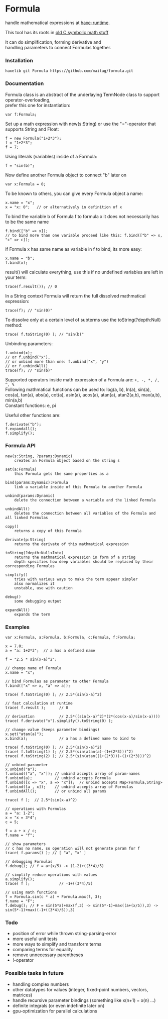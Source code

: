 # Formula
handle mathematical expressions at [haxe-runtime](https://haxe.org).  

This tool has its roots in [old C symbolic math stuff](https://github.com/maitag/lyapunov-c)  

It can do simplification, forming derivative and  
handling parameters to connect Formulas together.  

### Installation
```
haxelib git Formula https://github.com/maitag/formula.git
```

### Documentation
Formula class is an abstract of the underlaying TermNode class to support operator-overloading,  
prefer this one for instantiation:
```
var f:Formula;
```

Set up a math expression with new(s:String) or use the "="-operator that supports String and Float:
```
f = new Formula("1+2*3");
f = "1+2*3";
f = 7;
```

Using literals (variables) inside of a Formula:
```
f = "sin(b)";
```

Now define another Formula object to connect "b" later on
```
var x:Formula = 0;
```

To be known to others, you can give every Formula object a name:
```
x.name = "x";
x = "x: 0";   // or alternatively in definition of x
```

To bind the variable b of Formula f to formula x it does not necessarily has to be the same name
```
f.bind(["b" => x]); 
// to bind more than one variable proceed like this: f.bind(["b" => x, "c" => c]);
```

If Formula x has same name as variable in f to bind, its more easy:
```
x.name = "b";
f.bind(x);
```


result() will calculate everything, use this if no undefined variables are left in your term:
```
trace(f.result()); // 0
```

In a String context Formula will return the full dissolved mathmatical expression:
```
trace(f); // "sin(0)"
```
To dissolve only at a certain level of subterms use the toString(?depth:Null<Int>) method:
```
trace( f.toString(0) ); // "sin(b)"
```


Unbinding parameters:
```
f.unbind(x);
// or f.unbind("x"),
// or unbind more than one: f.unbind["x", "y")
// or f.unbindAll()
trace(f); // "sin(b)"
```

Supported operators inside math expression of a Formula are: `+, -, *, /, ^, %`  
Following mathmatical functions  can be used to: log(a, b), ln(a), sin(a), cos(a), tan(a), abs(a), cot(a), asin(a), acos(a), atan(a), atan2(a,b), max(a,b), min(a,b)  
Constant functions: e, pi

Useful other functions are:
```
f.derivate("b");
f.expandall();
f.simplify();
```


### Formula API
```
new(s:String, ?params:Dynamic)
	creates an Formula object based on the string s

set(a:Formula)
	this Formula gets the same properties as a

bind(params:Dynamic):Formula
	link a variable inside of this Formula to another Formula

unbind(params:Dynamic)
	delete the connection between a variable and the linked Formula

unbindAll()
	deletes the connection between all variables of the Formula and all linked Formulas

copy()
	returns a copy of this Formula

derivate(p:String)
	returns the derivate of this mathmatical expression

toString(?depth:Null<Int>)
	returns the mathmatical expression in form of a string
	depth specifies how deep variables should be replaced by their corresponding Formulas

simplify()
	tries with various ways to make the term appear simpler
	also normalizes it
	unstable, use with caution

debug()
	some debugging output

expandAll()
	expands the term
```


### Examples
```
var x:Formula, a:Formula, b:Formula, c:Formula, f:Formula;

x = 7.0;
a = "a: 1+2*3";  // a has a defined name

f = "2.5 * sin(x-a)^2";

// change name of Formula
x.name = "x";

// bind Formulas as parameter to other Formula
f.bind(["x" => x, "a" => a]);

trace( f.toString(0) ); // 2.5*(sin(x-a)^2)

// fast calculation at runtime
trace( f.result );      // 0

// derivation           // 2.5*((sin(x-a)^2)*(2*(cos(x-a)/sin(x-a))))
trace( f.derivate("x").simplify().toString(0) );

// change value (keeps parameter bindings)
x.set("atan(a)");
x.bind(a);              // a has a defined name to bind to

trace( f.toString(0) ); // 2.5*(sin(x-a)^2)
trace( f.toString(1) ); // 2.5*(sin(atan(a)-(1+(2*3)))^2)
trace( f.toString(2) ); // 2.5*(sin(atan((1+(2*3)))-(1+(2*3)))^2)

// unbind parameter
x.unbind("a");
f.unbind(["a", "x"]); // unbind accepts array of param-names
f.unbind(a);          // unbind accepts Formula
f.unbind([x => "x", a => "x"]);  // unbind accepts Map<Formula,String>
f.unbind([a , x]);    // unbind accepts array of Formulas
f.unbindAll();        // or unbind all params

trace( f );  // 2.5*(sin(x-a)^2)

// operations with Formulas
a = "a: 1-2"; 
x = "x = 3*4";
c = 5;

f = a + x / c;
f.name = "f";

// show parameters
// c has no name, so operation will not generate param for f
trace( f.params() ); // [ "a", "x" ]

// debugging Formulas
f.debug(); // f = a+(x/5) -> (1-2)+((3*4)/5)

// simplify reduce operations with values
a.simplify();
trace( f );             // -1+((3*4)/5)

// using math functions
f = Formula.sin(c * a) + Formula.max(f, 3);
f.name = "F";
f.debug(); // F = sin(5*a)+max(f,3) -> sin(5*-1)+max((a+(x/5)),3) -> sin(5*-1)+max((-1+((3*4)/5)),3)
```

### Todo

- position of error while thrown string-parsing-error
- more useful unit tests
- more ways to simplify and transform terms
- comparing terms for equality
- remove unnecessary parentheses
- !-operator

### Possible tasks in future

- handling complex numbers
- other datatypes for values (integer, fixed-point numbers, vectors, matrices)
- handle recursive parameter bindings (something like x(n+1) = x(n) ...)
- definite integrals (or even indefinite later on)
- gpu-optimization for parallel calculations
